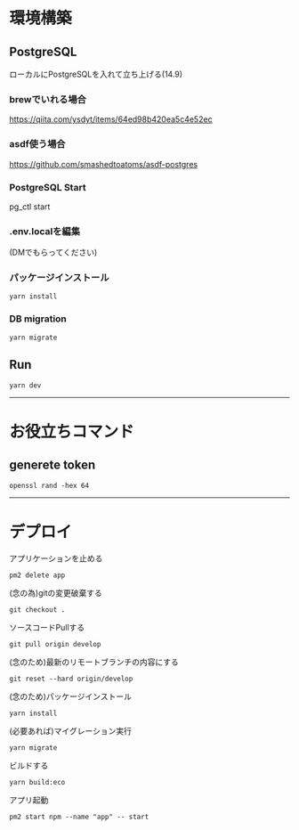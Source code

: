 # 環境構築

## PostgreSQL

ローカルにPostgreSQLを入れて立ち上げる(14.9)

### brewでいれる場合
https://qiita.com/ysdyt/items/64ed98b420ea5c4e52ec

### asdf使う場合
https://github.com/smashedtoatoms/asdf-postgres

### PostgreSQL Start
pg_ctl start

### .env.localを編集

(DMでもらってください)

### パッケージインストール

```
yarn install
```

### DB migration

```
yarn migrate
```

## Run

```
yarn dev
```

--------------------------------

# お役立ちコマンド


## generete token
```
openssl rand -hex 64
```

--------------------------------

# デプロイ

アプリケーションを止める
```
pm2 delete app
```

(念の為)gitの変更破棄する
```
git checkout .
```

ソースコードPullする
```
git pull origin develop
```

(念のため)最新のリモートブランチの内容にする
```
git reset --hard origin/develop
```

(念のため)パッケージインストール
```
yarn install
```

(必要あれば)マイグレーション実行
```
yarn migrate
```

ビルドする
```
yarn build:eco
```

アプリ起動
```
pm2 start npm --name "app" -- start
```


